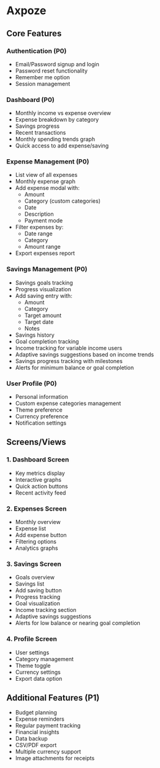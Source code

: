 # Axpoze

## Core Features

### Authentication (P0)

- Email/Password signup and login
- Password reset functionality
- Remember me option
- Session management

### Dashboard (P0)

- Monthly income vs expense overview
- Expense breakdown by category
- Savings progress
- Recent transactions
- Monthly spending trends graph
- Quick access to add expense/saving

### Expense Management (P0)

- List view of all expenses
- Monthly expense graph
- Add expense modal with:
  * Amount
  * Category (custom categories)
  * Date
  * Description
  * Payment mode
- Filter expenses by:
  * Date range
  * Category
  * Amount range
- Export expenses report

### Savings Management (P0)

- Savings goals tracking
- Progress visualization
- Add saving entry with:
  * Amount
  * Category
  * Target amount
  * Target date
  * Notes
- Savings history
- Goal completion tracking
- Income tracking for variable income users
- Adaptive savings suggestions based on income trends
- Savings progress tracking with milestones
- Alerts for minimum balance or goal completion

### User Profile (P0)

- Personal information
- Custom expense categories management
- Theme preference
- Currency preference
- Notification settings

## Screens/Views

### 1. Dashboard Screen

- Key metrics display
- Interactive graphs
- Quick action buttons
- Recent activity feed

### 2. Expenses Screen

- Monthly overview
- Expense list
- Add expense button
- Filtering options
- Analytics graphs

### 3. Savings Screen

- Goals overview
- Savings list
- Add saving button
- Progress tracking
- Goal visualization
- Income tracking section
- Adaptive savings suggestions
- Alerts for low balance or nearing goal completion

### 4. Profile Screen

- User settings
- Category management
- Theme toggle
- Currency settings
- Export data option

## Additional Features (P1)

- Budget planning
- Expense reminders
- Regular payment tracking
- Financial insights
- Data backup
- CSV/PDF export
- Multiple currency support
- Image attachments for receipts
